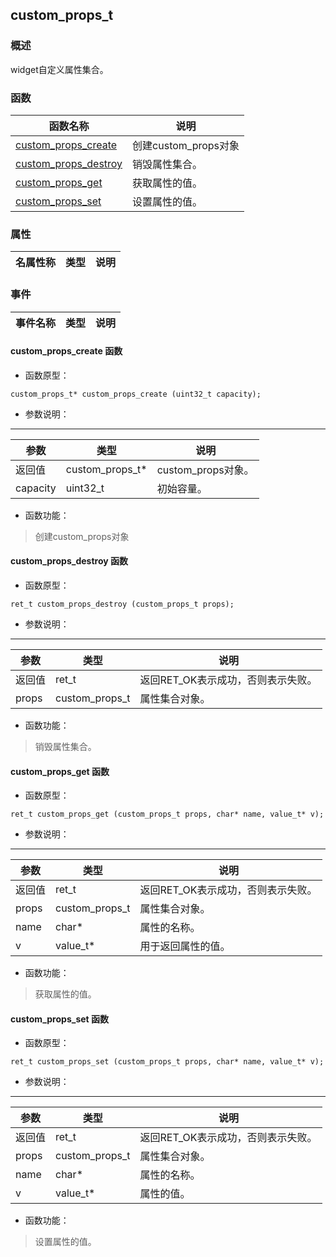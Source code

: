 ## custom\_props\_t
### 概述
 widget自定义属性集合。
### 函数
<p id="custom_props_t_methods">

| 函数名称 | 说明 | 
| -------- | ------------ | 
| <a href="#custom_props_t_custom_props_create">custom\_props\_create</a> | 创建custom_props对象 |
| <a href="#custom_props_t_custom_props_destroy">custom\_props\_destroy</a> | 销毁属性集合。 |
| <a href="#custom_props_t_custom_props_get">custom\_props\_get</a> | 获取属性的值。 |
| <a href="#custom_props_t_custom_props_set">custom\_props\_set</a> | 设置属性的值。 |
### 属性
<p id="custom_props_t_properties">

| 名属性称 | 类型 | 说明 | 
| -------- | ----- | ------------ | 
### 事件
<p id="custom_props_t_events">

| 事件名称 | 类型  | 说明 | 
| -------- | ----- | ------- | 
#### custom\_props\_create 函数
* 函数原型：

```
custom_props_t* custom_props_create (uint32_t capacity);
```

* 参数说明：

-----------------------

| 参数 | 类型 | 说明 |
| -------- | ----- | --------- |
| 返回值 | custom\_props\_t* | custom\_props对象。 |
| capacity | uint32\_t | 初始容量。 |
* 函数功能：

> <p id="custom_props_t_custom_props_create"> 创建custom_props对象



#### custom\_props\_destroy 函数
* 函数原型：

```
ret_t custom_props_destroy (custom_props_t props);
```

* 参数说明：

-----------------------

| 参数 | 类型 | 说明 |
| -------- | ----- | --------- |
| 返回值 | ret\_t | 返回RET\_OK表示成功，否则表示失败。 |
| props | custom\_props\_t | 属性集合对象。 |
* 函数功能：

> <p id="custom_props_t_custom_props_destroy"> 销毁属性集合。



#### custom\_props\_get 函数
* 函数原型：

```
ret_t custom_props_get (custom_props_t props, char* name, value_t* v);
```

* 参数说明：

-----------------------

| 参数 | 类型 | 说明 |
| -------- | ----- | --------- |
| 返回值 | ret\_t | 返回RET\_OK表示成功，否则表示失败。 |
| props | custom\_props\_t | 属性集合对象。 |
| name | char* | 属性的名称。 |
| v | value\_t* | 用于返回属性的值。 |
* 函数功能：

> <p id="custom_props_t_custom_props_get"> 获取属性的值。



#### custom\_props\_set 函数
* 函数原型：

```
ret_t custom_props_set (custom_props_t props, char* name, value_t* v);
```

* 参数说明：

-----------------------

| 参数 | 类型 | 说明 |
| -------- | ----- | --------- |
| 返回值 | ret\_t | 返回RET\_OK表示成功，否则表示失败。 |
| props | custom\_props\_t | 属性集合对象。 |
| name | char* | 属性的名称。 |
| v | value\_t* | 属性的值。 |
* 函数功能：

> <p id="custom_props_t_custom_props_set"> 设置属性的值。



